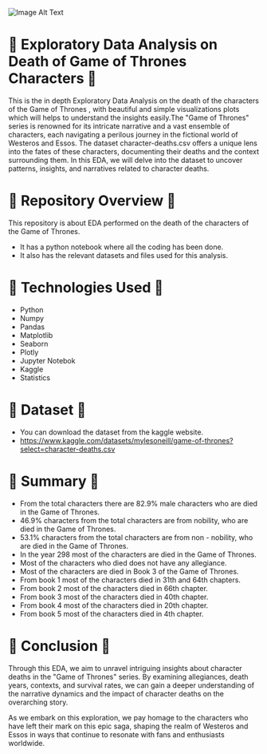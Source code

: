 ![Image Alt Text](https://raw.githubusercontent.com/GayasuddinMohd/Exploratory-Data-Analysis-on-Death-of-Game-of-Thrones-Characters/main/Death%20of%20Game%20of%20Thrones%20Characters%20Image.webp)

# 🌼  Exploratory Data Analysis on Death of Game of Thrones Characters  🌼
This is the in depth Exploratory Data Analysis on the death of the characters of the  Game of Thrones , with beautiful and simple visualizations plots which will helps to understand the insights easily.The "Game of Thrones" series is renowned for its intricate narrative and a vast ensemble of characters, each navigating a perilous journey in the fictional world of Westeros and Essos. The dataset character-deaths.csv offers a unique lens into the fates of these characters, documenting their deaths and the context surrounding them. In this EDA, we will delve into the dataset to uncover patterns, insights, and narratives related to character deaths.

# 🌼  Repository Overview  🌼
This repository is about EDA performed on the death of the characters of the Game of Thrones.
   - It has a python notebook where all the coding has been done.
   - It also has the relevant datasets and files used for this analysis.

# 🌼  Technologies Used  🌼
* Python
* Numpy
* Pandas
* Matplotlib
* Seaborn
* Plotly
* Jupyter Notebok
* Kaggle
* Statistics

# 🌼  Dataset  🌼
* You can download the dataset from the kaggle website.
* https://www.kaggle.com/datasets/mylesoneill/game-of-thrones?select=character-deaths.csv

# 🌼  Summary  🌼
* From the total characters there are 82.9% male characters who are died in the Game of Thrones.
* 46.9% characters from the total characters are from nobility, who are died in the Game of Thrones.
* 53.1% characters from the total characters are from non - nobility, who are died in the Game of Thrones.
* In the year 298 most of the characters are died in the Game of Thrones.
* Most of the characters who died does not have any allegiance.
* Most of the characters are died in Book 3 of the Game of Thrones.
* From book 1 most of the characters died in 31th and 64th chapters.
* From book 2 most of the characters died in 66th chapter.
* From book 3 most of the characters died in 40th chapter.
* From book 4 most of the characters died in 20th chapter.
* From book 5 most of the characters died in 4th chapter.

# 🌼  Conclusion  🌼
Through this EDA, we aim to unravel intriguing insights about character deaths in the "Game of Thrones" series. By examining allegiances, death years, contexts, and survival rates, we can gain a deeper understanding of the narrative dynamics and the impact of character deaths on the overarching story.

As we embark on this exploration, we pay homage to the characters who have left their mark on this epic saga, shaping the realm of Westeros and Essos in ways that continue to resonate with fans and enthusiasts worldwide.
